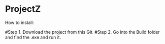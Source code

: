 # ProjectZ

How to install:

#Step 1. Download the project from this Git. 
#Step 2. Go into the Build folder and find the .exe and run it.
